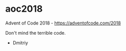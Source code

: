 # aoc2018
Advent of Code 2018 - https://adventofcode.com/2018

Don't mind the terrible code.

- Dmitriy
